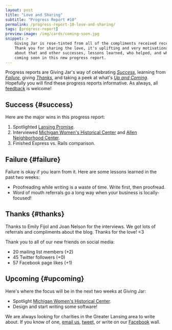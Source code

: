 ```yaml
---
layout: post
title: "Love and Sharing"
subtitle: "Progress Report #10"
permalink: /progress-report-10-love-and-sharing/
tags: [progress-report]
preview-image: /img/cards/coming-soon.jpg
snippet: >
    Giving Jar is rose-tinted from all of the compliments received recently.
    Thank you for sharing the love, it's uplifting and very motivational! Read
    about that and other successes, lessons learned, who helped, and what's
    coming soon in this new progress report.
---
```


Progress reports are Giving Jar's way of celebrating *[Success][1]*, learning from *[Failure][2]*, giving *[Thanks][3]*, and taking a peek at what's *[Up and Coming][4]*. Hopefully you will find these progress reports informative. As always, all [feedback][5] is welcome!

## Success {#success}

Here are the major wins in this progress report:

1. Spotlighted [Lansing Promise][8].
2. Interviewed [Michigan Women's Historical Center][9] and [Allen Neighborhood Center][10].
3. Finished Express vs. Rails comparison.

## Failure {#failure}

Failure is okay if you learn from it. Here are some lessons learned in the past two weeks:

* Proofreading while writing is a waste of time. Write first, then proofread.
* Word of mouth referrals go a long way when your business is locally-focused!

## Thanks {#thanks}

Thanks to Emily Fijol and Joan Nelson for the interviews. We got lots of referrals and compliments about the blog. Thanks for the love! <3

Thank you to all of our new friends on social media:

* 20 mailing list members (+2)
* 45 Twitter followers (+0)
* 57 Facebook page likes (+1)

## Upcoming {#upcoming}

Here's where the focus will be in the next two weeks at Giving Jar:

* Spotlight [Michigan Women's Historical Center][10].
* Design and start writing some software!

We are always looking for charities in the Greater Lansing area to write about. If you know of one, [email us][5], [tweet][6], or write on our [Facebook][7] wall.



[1]: #success "Success Section"
[2]: #failure "Failure Section"
[3]: #thanks "Thanks Section"
[4]: #upcoming "Upcoming Section"
[5]: mailto:hello@givingjar.org "Email Giving Jar"
[6]: https://twitter.com/givingjar "Giving Jar on Twitter"
[7]: https://www.facebook.com/givingjarorg "Giving Jar on Facebook"
[8]: http://blog.givingjar.org/charity-spotlight-lansing-promise/ "Lansing Promise Spotlight"
[9]: http://www.michiganwomen.org/ "Michigan Women's Historical Center and Hall of Fame Homepage"
[10]: http://allenneighborhoodcenter.org/ "Allen Neighborhood Center Homepage"
